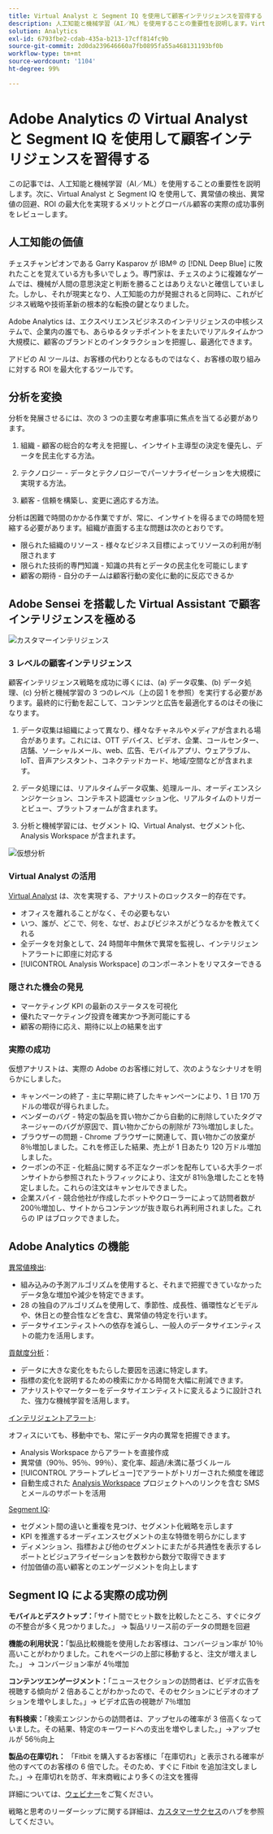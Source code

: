 ```yaml
---
title: Virtual Analyst と Segment IQ を使用して顧客インテリジェンスを習得する
description: 人工知能と機械学習（AI／ML）を使用することの重要性を説明します。Virtual Analyst と Segment IQ を使用して、異常値の検出、異常値の回避、ROI の最大化を実現するメリットを確認し、実際の成功事例をグローバル顧客から学びます。
solution: Analytics
exl-id: 6793fbe2-cdab-435a-b213-17cff814fc9b
source-git-commit: 2d0da239646660a7fb0895fa55a468131193bf0b
workflow-type: tm+mt
source-wordcount: '1104'
ht-degree: 99%

---
```


# Adobe Analytics の Virtual Analyst と Segment IQ を使用して顧客インテリジェンスを習得する

この記事では、人工知能と機械学習（AI／ML）を使用することの重要性を説明します。次に、Virtual Analyst と Segment IQ を使用して、異常値の検出、異常値の回避、ROI の最大化を実現するメリットとグローバル顧客の実際の成功事例をレビューします。

## 人工知能の価値

チェスチャンピオンである Garry Kasparov が IBM® の [!DNL Deep Blue] に敗れたことを覚えている方も多いでしょう。専門家は、チェスのように複雑なゲームでは、機械が人間の意思決定と判断を勝ることはありえないと確信していました。しかし、それが現実となり、人工知能の力が発掘されると同時に、これがビジネス戦略や技術革新の根本的な転換の鍵となりました。

Adobe Analytics は、エクスペリエンスビジネスのインテリジェンスの中核システムで、企業内の誰でも、あらゆるタッチポイントをまたいでリアルタイムかつ大規模に、顧客のブランドとのインタラクションを把握し、最適化できます。

アドビの AI ツールは、お客様の代わりとなるものではなく、お客様の取り組みに対する ROI を最大化するツールです。

## 分析を変換

分析を発展させるには、次の 3 つの主要な考慮事項に焦点を当てる必要があります。

1. 組織 - 顧客の総合的な考えを把握し、インサイト主導型の決定を優先し、データを民主化する方法。

1. テクノロジー - データとテクノロジーでパーソナライゼーションを大規模に実現する方法。

1. 顧客 - 信頼を構築し、変更に適応する方法。

分析は困難で時間のかかる作業ですが、常に、インサイトを得るまでの時間を短縮する必要があります。組織が直面する主な問題は次のとおりです。

* 限られた組織のリソース - 様々なビジネス目標によってリソースの利用が制限されます
* 限られた技術的専門知識 - 知識の共有とデータの民主化を可能にします
* 顧客の期待 - 自分のチームは顧客行動の変化に動的に反応できるか

## Adobe Sensei を搭載した Virtual Assistant で顧客インテリジェンスを極める

![カスタマーインテリジェンス](assets/customer-intelligence.png)

### 3 レベルの顧客インテリジェンス

顧客インテリジェンス戦略を成功に導くには、(a) データ収集、(b) データ処理、(c) 分析と機械学習の 3 つのレベル（上の図 1 を参照）を実行する必要があります。最終的に行動を起こして、コンテンツと広告を最適化するのはその後になります。

1. データ収集は組織によって異なり、様々なチャネルやメディアが含まれる場合があります。これには、OTT デバイス、ビデオ、企業、コールセンター、店舗、ソーシャルメール、web、広告、モバイルアプリ、ウェアラブル、IoT、音声アシスタント、コネクテッドカード、地域/空間などが含まれます。

1. データ処理には、リアルタイムデータ収集、処理ルール、オーディエンスシンジケーション、コンテキスト認識セッション化、リアルタイムのトリガーとビュー、プラットフォームが含まれます。

1. 分析と機械学習には、セグメント IQ、Virtual Analyst、セグメント化、Analysis Workspace が含まれます。

![仮想分析](assets/virtual-analysis.png)

### Virtual Analyst の活用

[Virtual Analyst](https://experienceleague.adobe.com/docs/analytics/analyze/analysis-workspace/virtual-analyst/overview.html?lang=ja) は、次を実現する、アナリストのロックスター的存在です。

* オフィスを離れることがなく、その必要もない
* いつ、誰が、どこで、何を、なぜ、およびビジネスがどうなるかを教えてくれる
* 全データを対象として、24 時間年中無休で異常を監視し、インテリジェントアラートに即座に対応する
* [!UICONTROL Analysis Workspace] のコンポーネントをリマスターできる

### 隠された機会の発見

* マーケティング KPI の最新のステータスを可視化
* 優れたマーケティング投資を確実かつ予測可能にする
* 顧客の期待に応え、期待に以上の結果を出す

### 実際の成功

仮想アナリストは、実際の Adobe のお客様に対して、次のようなシナリオを明らかにしました。

* キャンペーンの終了 - 主に早期に終了したキャンペーンにより、1 日 170 万ドルの増収が得られました。
* ベンダーのバグ - 特定の製品を買い物かごから自動的に削除していたタグマネージャーのバグが原因で、買い物かごからの削除が 73％増加しました。
* ブラウザーの問題 - Chrome ブラウザーに関連して、買い物かごの放棄が 8％増加しました。これを修正した結果、売上が 1 日あたり 120 万ドル増加しました。
* クーポンの不正 - 化粧品に関する不正なクーポンを配布している大手クーポンサイトから参照されたトラフィックにより、注文が 81％急増したことを特定しました。これらの注文はキャンセルできました。
* 企業スパイ - 競合他社が作成したボットやクローラーによって訪問者数が 200％増加し、サイトからコンテンツが抜き取られ再利用されました。これらの IP はブロックできました。

## Adobe Analytics の機能

[異常値検出](https://experienceleague.adobe.com/docs/analytics/analyze/analysis-workspace/virtual-analyst/anomaly-detection/anomaly-detection.html?lang=ja):

* 組み込みの予測アルゴリズムを使用すると、それまで把握できていなかったデータ急な増加や減少を特定できます。
* 28 の独自のアルゴリズムを使用して、季節性、成長性、循環性などモデルや、休日との整合性などを含む、異常値の特定を行います。
* データサイエンティストへの依存を減らし、一般人のデータサイエンティストの能力を活用します。

[貢献度分析](https://experienceleague.adobe.com/docs/analytics/analyze/analysis-workspace/virtual-analyst/contribution-analysis/ca-tokens.html?lang=ja)：

* データに大きな変化をもたらした要因を迅速に特定します。
* 指標の変化を説明するための検索にかかる時間を大幅に削減できます。
* アナリストやマーケターをデータサイエンティストに変えるように設計された、強力な機械学習を活用します。

[インテリジェントアラート](https://experienceleague.adobe.com/docs/analytics/analyze/analysis-workspace/virtual-analyst/intelligent-alerts/intellligent-alerts.html?lang=ja):

オフィスにいても、移動中でも、常にデータ内の異常を把握できます。

* Analysis Workspace からアラートを直接作成
* 異常値（90％、95％、99％）、変化率、超過/未満に基づくルール
* [!UICONTROL アラートプレビュー]でアラートがトリガーされた頻度を確認
* 自動生成された [Analysis Workspace](https://experienceleague.adobe.com/docs/analytics/analyze/analysis-workspace/home.html?lang=ja) プロジェクトへのリンクを含む SMS とメールのサポートを活用

[Segment IQ](https://experienceleague.adobe.com/docs/analytics/analyze/analysis-workspace/segment-iq.html?lang=ja):

* セグメント間の違いと重複を見つけ、セグメント化戦略を示します
* KPI を推進するオーディエンスセグメントの主な特徴を明らかにします
* ディメンション、指標および他のセグメントにまたがる共通性を表示するレポートとビジュアライゼーションを数秒から数分で取得できます
* 付加価値の高い顧客とのエンゲージメントを向上します

## Segment IQ による実際の成功例

**モバイルとデスクトップ：**「サイト間でヒット数を比較したところ、すぐにタグの不整合が多く見つかりました。」 → 製品リリース前のデータの問題を回避

**機能の利用状況：**「製品比較機能を使用したお客様は、コンバージョン率が 10％高いことがわかりました。これをページの上部に移動すると、注文が増えました。」 → コンバージョン率が 4％増加

**コンテンツエンゲージメント：**「ニュースセクションの訪問者は、ビデオ広告を視聴する傾向が 2 倍あることがわかったので、そのセクションにビデオのオプションを増やしました。」→ ビデオ広告の視聴が 7％増加

**有料検索：**「検索エンジンからの訪問者は、アップセルの確率が 3 倍高くなっていました。その結果、特定のキーワードへの支出を増やしました。」→アップセルが 56％向上

**製品の在庫切れ：** 「Fitbit を購入するお客様に「在庫切れ」と表示される確率が他のすべてのお客様の 6 倍でした。そのため、すぐに Fitbit を追加注文しました。」→ 在庫切れを防ぎ、年末商戦により多くの注文を獲得

詳細については、[ウェビナー](https://adobecustomersuccess.adobeconnect.com/pmetho6ivh68/)をご覧ください。

戦略と思考のリーダーシップに関する詳細は、[カスタマーサクセス](https://experienceleague.adobe.com/docs/customer-success/customer-success/overview.html)のハブを参照してください。